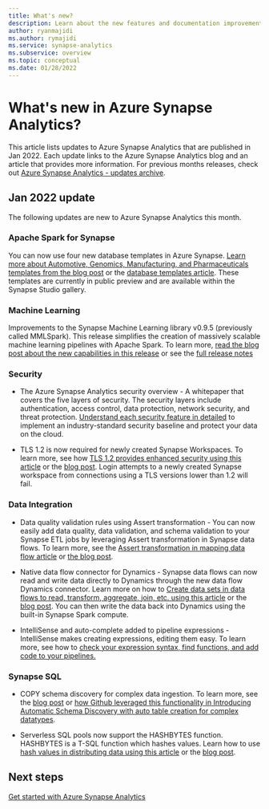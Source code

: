 ```yaml
---
title: What's new? 
description: Learn about the new features and documentation improvements for Azure Synapse Analytics
author: ryanmajidi
ms.author: rymajidi 
ms.service: synapse-analytics
ms.subservice: overview
ms.topic: conceptual
ms.date: 01/28/2022
---
```


# What's new in Azure Synapse Analytics?

This article lists updates to Azure Synapse Analytics that are published in Jan 2022. Each update links to the Azure Synapse Analytics blog and an article that provides more information. For previous months releases, check out [Azure Synapse Analytics - updates archive](whats-new-archive.md).

## Jan 2022 update

The following updates are new to Azure Synapse Analytics this month.

### Apache Spark for Synapse

You can now use four new database templates in Azure Synapse. [Learn more about Automotive, Genomics, Manufacturing, and Pharmaceuticals templates from the blog post](https://techcommunity.microsoft.com/t5/azure-synapse-analytics-blog/four-additional-azure-synapse-database-templates-now-available/ba-p/3058044) or the [database templates article](./database-designer/overview-database-templates.md). These templates are currently in public preview and are available within the Synapse Studio gallery.

### Machine Learning

Improvements to the Synapse Machine Learning library v0.9.5 (previously called MMLSpark). This release simplifies the creation of massively scalable machine learning pipelines with Apache Spark. To learn more, [read the blog post about the new capabilities in this release](https://techcommunity.microsoft.com/t5/azure-synapse-analytics-blog/azure-synapse-analytics-january-update-2022/ba-p/3071681#TOCREF_3) or see the [full release notes](https://microsoft.github.io/SynapseML/)

### Security

* The Azure Synapse Analytics security overview - A whitepaper that covers the five layers of security. The security layers include authentication, access control, data protection, network security, and threat protection. [Understand each security feature in detailed](./guidance/security-white-paper-introduction.md) to implement an industry-standard security baseline and protect your data on the cloud.

* TLS 1.2 is now required for newly created Synapse Workspaces. To learn more, see how [TLS 1.2 provides enhanced security using this article](./security/connectivity-settings.md) or the [blog post](https://techcommunity.microsoft.com/t5/azure-synapse-analytics-blog/azure-synapse-analytics-january-update-2022/ba-p/3071681#TOCREF_6). Login attempts to a newly created Synapse workspace from connections using a TLS versions lower than 1.2 will fail.

### Data Integration

* Data quality validation rules using Assert transformation - You can now easily add data quality, data validation, and schema validation to your Synapse ETL jobs by leveraging Assert transformation in Synapse data flows. To learn more, see the [Assert transformation in mapping data flow article](/azure/data-factory/data-flow-assert) or [the blog post](https://techcommunity.microsoft.com/t5/azure-synapse-analytics-blog/azure-synapse-analytics-january-update-2022/ba-p/3071681#TOCREF_8).

* Native data flow connector for Dynamics - Synapse data flows can now read and write data directly to Dynamics through the new data flow Dynamics connector. Learn more on how to [Create data sets in data flows to read, transform, aggregate, join, etc. using this article](../data-factory/connector-dynamics-crm-office-365.md) or the [blog post](https://techcommunity.microsoft.com/t5/azure-synapse-analytics-blog/azure-synapse-analytics-january-update-2022/ba-p/3071681#TOCREF_9). You can then write the data back into Dynamics using the built-in Synapse Spark compute.

* IntelliSense and auto-complete added to pipeline expressions - IntelliSense makes creating expressions, editing them easy. To learn more, see how to [check your expression syntax, find functions, and add code to your pipelines.](https://techcommunity.microsoft.com/t5/azure-data-factory-blog/intellisense-support-in-expression-builder-for-more-productive/ba-p/3041459)

### Synapse SQL

* COPY schema discovery for complex data ingestion. To learn more, see the [blog post](https://techcommunity.microsoft.com/t5/azure-synapse-analytics-blog/azure-synapse-analytics-january-update-2022/ba-p/3071681#TOCREF_12) or [how Github leveraged this functionality in Introducing Automatic Schema Discovery with auto table creation for complex datatypes](https://techcommunity.microsoft.com/t5/azure-synapse-analytics-blog/introducing-automatic-schema-discovery-with-auto-table-creation/ba-p/3068927).

* Serverless SQL pools now support the HASHBYTES function. HASHBYTES is a T-SQL function which hashes values. Learn how to use [hash values in distributing data using this article](/sql/t-sql/functions/hashbytes-transact-sql) or the [blog post](https://techcommunity.microsoft.com/t5/azure-synapse-analytics-blog/azure-synapse-analytics-january-update-2022/ba-p/3071681#TOCREF_13).

## Next steps

[Get started with Azure Synapse Analytics](get-started.md)
